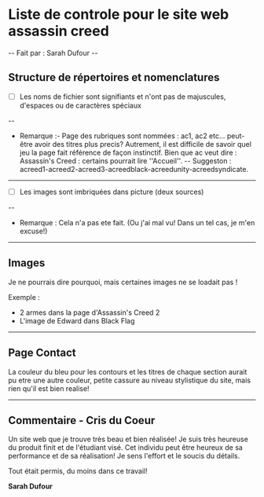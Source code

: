 # Liste de controle pour le site web assassin creed

-- Fait par : Sarah Dufour --

## Structure de répertoires et nomenclatures

- [ ] Les noms de fichier sont signifiants et n'ont pas de majuscules, d'espaces ou de caractères spéciaux

--

- Remarque :- Page des rubriques sont nommées : ac1, ac2 etc... peut-être avoir des titres plus precis? Autrement, il est difficile de savoir quel jeu la page fait référence de façon instinctif. Bien que ac veut dire : Assassin's Creed : certains pourrait lire ''Accueil''.
--
Suggeston : acreed1-acreed2-acreed3-acreedblack-acreedunity-acreedsyndicate.

---

- [ ] Les images sont imbriquées dans picture (deux sources)

--
- Remarque : Cela n'a pas ete fait. (Ou j'ai mal vu! Dans un tel cas, je m'en excuse!)

---

## Images

Je ne pourrais dire pourquoi, mais certaines images ne se loadait pas ! 

Exemple :

 - 2 armes dans la page d'Assassin's Creed 2
 - L'image de Edward dans Black Flag

---
## Page Contact

La couleur du bleu pour les contours et les titres de chaque section aurait pu etre une autre couleur, petite cassure au niveau stylistique du site, mais rien qu'il est bien realise!

---

## Commentaire - Cris du Coeur

Un site web que je trouve très beau et bien réalisée! Je suis très heureuse du produit finit et de l'étudiant visé. Cet individu peut être heureux de sa performance et de sa réalisation! Je sens l'effort et le soucis du détails.

Tout était permis, du moins dans ce travail!

__Sarah Dufour__

